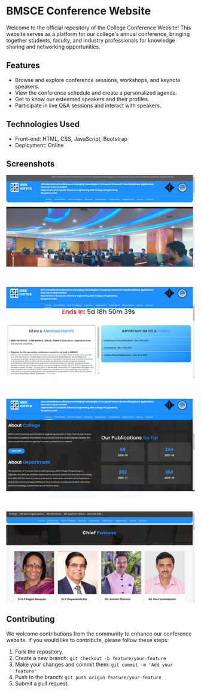 # BMSCE Conference Website

Welcome to the official repository of the College Conference Website! This website serves as a platform for our college's annual conference, bringing together students, faculty, and industry professionals for knowledge sharing and networking opportunities.

## Features

- Browse and explore conference sessions, workshops, and keynote speakers.
- View the conference schedule and create a personalized agenda.
- Get to know our esteemed speakers and their profiles.
- Participate in live Q&A sessions and interact with speakers.

## Technologies Used

- Front-end: HTML, CSS, JavaScript, Bootstrap
- Deployment: Online

## Screenshots

![Conference Website Homepage](/screenshots/ss1.png)
<br><br><br><br>
![](/screenshots/ss2.png)
<br><br><br><br>
![](/screenshots/ss3.png)
<br><br><br><br>
![Committee Page](/screenshots/ss4.png)


## Contributing

We welcome contributions from the community to enhance our conference website. If you would like to contribute, please follow these steps:

1. Fork the repository.
2. Create a new branch: `git checkout -b feature/your-feature`
3. Make your changes and commit them: `git commit -m 'Add your feature'`
4. Push to the branch: `git push origin feature/your-feature`
5. Submit a pull request.
